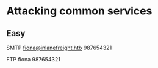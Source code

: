 # Attacking common services

## Easy

SMTP fiona@inlanefreight.htb 987654321

FTP fiona 987654321







